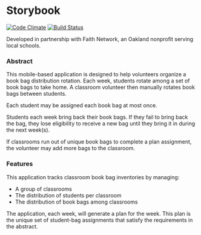 Storybook
=========

[![Code
Climate](https://codeclimate.com/github/andrewhao/storybook/badges/gpa.svg)](https://codeclimate.com/github/andrewhao/storybook)
[![Build
Status](https://travis-ci.org/andrewhao/storybook.svg?branch=master)](https://travis-ci.org/andrewhao/storybook)

Developed in partnership with Faith Network, an Oakland nonprofit
serving local schools.

### Abstract

This mobile-based application is designed to help volunteers organize a
book bag distribution rotation. Each week, students rotate among a set
of book bags to take home. A classroom volunteer then manually rotates
book bags between students.

Each student may be assigned each book bag at most once.

Students each week bring back their book bags. If they fail to bring
back the bag, they lose eligibility to receive a new bag until they
bring it in during the next week(s).

If classrooms run out of unique book bags to complete a plan assignment,
the volunteer may add more bags to the classroom.

### Features

This application tracks classroom book bag inventories by managing:

* A group of classrooms
* The distribution of students per classroom
* The distribution of book bags among classrooms

The application, each week, will generate a plan for the week. This plan
is the unique set of student-bag assignments that satisfy the
requirements in the abstract.
